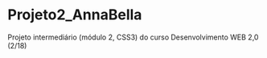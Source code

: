 # Projeto2_AnnaBella
Projeto intermediário (módulo 2, CSS3) do curso Desenvolvimento WEB 2,0 (2/18)
